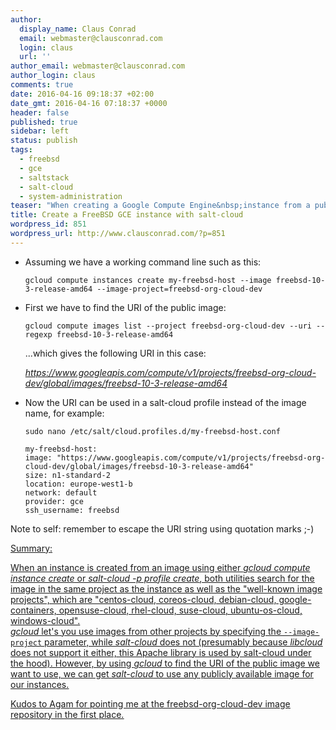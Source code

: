 ```yaml
---
author:
  display_name: Claus Conrad
  email: webmaster@clausconrad.com
  login: claus
  url: ''
author_email: webmaster@clausconrad.com
author_login: claus
comments: true
date: 2016-04-16 09:18:37 +02:00
date_gmt: 2016-04-16 07:18:37 +0000
header: false
published: true
sidebar: left
status: publish
tags:
  - freebsd
  - gce
  - saltstack
  - salt-cloud
  - system-administration
teaser: "When creating a Google Compute Engine&nbsp;instance from a publicly shared image which is not in your own project nor one of the default projects -&nbsp;such as FreeBSD&nbsp;-&nbsp;the <em>image-project</em> can be specified on the <em>gcloud</em> command line. Here's how to do the same when using <em>salt-cloud </em>instead of <em>gcloud</em>:\r\n"
title: Create a FreeBSD GCE instance with salt-cloud
wordpress_id: 851
wordpress_url: http://www.clausconrad.com/?p=851
---
```

* Assuming we have a working command line such as this:

  ```shell
  gcloud compute instances create my-freebsd-host --image freebsd-10-3-release-amd64 --image-project=freebsd-org-cloud-dev
  ```

* First we have to find the URI of the public image:

  ```shell
  gcloud compute images list --project freebsd-org-cloud-dev --uri --regexp freebsd-10-3-release-amd64
  ```

  ...which gives the following URI in this case:

  _https://www.googleapis.com/compute/v1/projects/freebsd-org-cloud-dev/global/images/freebsd-10-3-release-amd64_

* Now the URI can be used in a salt-cloud profile instead of the image name, for example:

  ```shell
  sudo nano /etc/salt/cloud.profiles.d/my-freebsd-host.conf
  ```

  ```
  my-freebsd-host:  
  image: "https://www.googleapis.com/compute/v1/projects/freebsd-org-cloud-dev/global/images/freebsd-10-3-release-amd64"
  size: n1-standard-2  
  location: europe-west1-b  
  network: default  
  provider: gce  
  ssh_username: freebsd  
  ```

Note to self: remember to escape the URI string using quotation marks ;-)

<u>Summary:<u>

When an instance is created from an image using either _gcloud compute instance create_ or _salt-cloud -p profile create_, both utilities search for the image in the same project as the instance as well as the "well-known image projects", which are "centos-cloud, coreos-cloud, debian-cloud, google-containers, opensuse-cloud, rhel-cloud, suse-cloud, ubuntu-os-cloud, windows-cloud".  
_gcloud_ let's you use images from other projects by specifying the `--image-project` parameter, while _salt-cloud_ does not (presumably because _libcloud_ does not support it either, this Apache library is used by salt-cloud under the hood). However, by using _gcloud_ to find the URI of the public image we want to use, we can get _salt-cloud_ to use any publicly available image for our instances.

Kudos to [Agam](https://agam.github.io/post/2015/08/19/freebsd-on-gce-the-last-post/) for pointing me at the freebsd-org-cloud-dev image repository in the first place.
